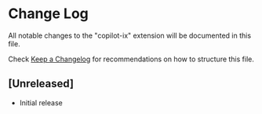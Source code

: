 # Change Log

All notable changes to the "copilot-ix" extension will be documented in this file.

Check [Keep a Changelog](http://keepachangelog.com/) for recommendations on how to structure this file.

## [Unreleased]

- Initial release